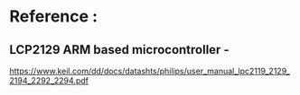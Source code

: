 # Reference :

 ## LCP2129 ARM based microcontroller -
   https://www.keil.com/dd/docs/datashts/philips/user_manual_lpc2119_2129_2194_2292_2294.pdf
